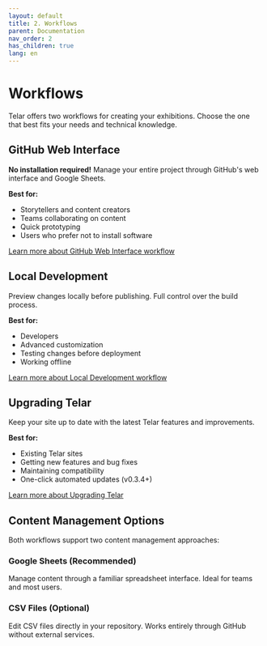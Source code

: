 ```yaml
---
layout: default
title: 2. Workflows
parent: Documentation
nav_order: 2
has_children: true
lang: en
---
```


# Workflows

Telar offers two workflows for creating your exhibitions. Choose the one that best fits your needs and technical knowledge.

## GitHub Web Interface

**No installation required!** Manage your entire project through GitHub's web interface and Google Sheets.

**Best for:**
- Storytellers and content creators
- Teams collaborating on content
- Quick prototyping
- Users who prefer not to install software

[Learn more about GitHub Web Interface workflow](/docs/workflows/github-web/)

## Local Development

Preview changes locally before publishing. Full control over the build process.

**Best for:**
- Developers
- Advanced customization
- Testing changes before deployment
- Working offline

[Learn more about Local Development workflow](/docs/workflows/local-dev/)

## Upgrading Telar

Keep your site up to date with the latest Telar features and improvements.

**Best for:**
- Existing Telar sites
- Getting new features and bug fixes
- Maintaining compatibility
- One-click automated updates (v0.3.4+)

[Learn more about Upgrading Telar](/docs/workflows/upgrading/)

## Content Management Options

Both workflows support two content management approaches:

### Google Sheets (Recommended)
Manage content through a familiar spreadsheet interface. Ideal for teams and most users.

### CSV Files (Optional)
Edit CSV files directly in your repository. Works entirely through GitHub without external services.
